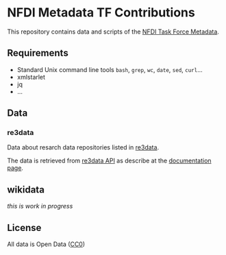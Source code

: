 # NFDI Metadata TF Contributions

This repository contains data and scripts of the [NFDI Task Force Metadata](https://www.nfdi.de/section-metadata/).

## Requirements

- Standard Unix command line tools `bash`, `grep`, `wc`, `date`, `sed`, `curl`...
- xmlstarlet
- jq
- ...

## Data

### re3data

Data about resarch data repositories listed in [re3data](https://www.re3data.org/).

The data is retrieved from [re3data API](https://www.re3data.org/api/) as describe at the [documentation page](https://www.re3data.org/api/doc).

## wikidata

*this is work in progress*

## License

All data is Open Data ([CC0](https://creativecommons.org/publicdomain/zero/1.0/))
